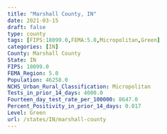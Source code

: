 ```yaml
---
title: "Marshall County, IN"
date: 2021-03-15
draft: false
type: county
tags: [FIPS:18099.0,FEMA:5.0,Micropolitan,Green]
categories: [IN]
County: Marshall County
State: IN
FIPS: 18099.0
FEMA_Region: 5.0
Population: 46258.0
NCHS_Urban_Rural_Classification: Micropolitan
Tests_in_prior_14_days: 4000.0
Fourteen_day_test_rate_per_100000: 8647.0
Percent_Positivity_in_prior_14_days: 0.017
Level: Green
url: /states/IN/marshall-county
---
```



